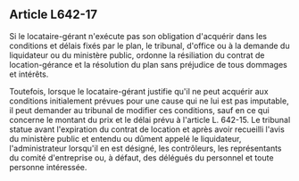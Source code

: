 Article L642-17
----
Si le locataire-gérant n'exécute pas son obligation d'acquérir dans les
conditions et délais fixés par le plan, le tribunal, d'office ou à la demande du
liquidateur ou du ministère public, ordonne la résiliation du contrat de
location-gérance et la résolution du plan sans préjudice de tous dommages et
intérêts.

Toutefois, lorsque le locataire-gérant justifie qu'il ne peut acquérir aux
conditions initialement prévues pour une cause qui ne lui est pas imputable, il
peut demander au tribunal de modifier ces conditions, sauf en ce qui concerne le
montant du prix et le délai prévu à l'article L. 642-15. Le tribunal statue
avant l'expiration du contrat de location et après avoir recueilli l'avis du
ministère public et entendu ou dûment appelé le liquidateur, l'administrateur
lorsqu'il en est désigné, les contrôleurs, les représentants du comité
d'entreprise ou, à défaut, des délégués du personnel et toute personne
intéressée.
